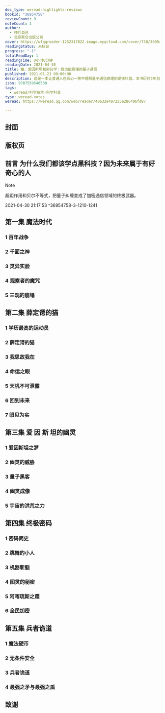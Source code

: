 ```yaml
---
doc_type: weread-highlights-reviews
bookId: "36954758"
reviewCount: 0
noteCount: 1
author:
  - 神们自己
  - 北京联合出版公司
cover: https://wfqqreader-1252317822.image.myqcloud.com/cover/758/36954758/t7_36954758.jpg
readingStatus: 未标记
progress: "-1"
totalReadDay: 1
readingTime: 0小时0分钟
readingDate: 2021-04-30
title: 猫、爱因斯坦和密码学：我也能看懂的量子通信
published: 2021-01-21 00:00:00
description: 这是一本让普通人在会心一笑中理解量子通信原理的硬核科普。本书历时5年创作、4次修改升级，105张原创手绘全彩漫画，图解十大量子实验，回眸15位科学天才的群星闪耀时刻，展望未来无处不在的量子黑科技。你见过用漫画图解薛定谔的猫、用相声辩论贝尔不等式、用谍战片解密量子通信协议的科普书吗？——这本书，将为你献上一季全程无尿点的科学悬疑推理剧！
isbn: 9787559646538
tags:
  - weread/科学技术-科学科普
type: weread-notes
weread: https://weread.qq.com/web/reader/406328407233e286406fd87

---
```



## 封面

## 版权页

## 前言 为什么我们都该学点黑科技？因为未来属于有好奇心的人

> [!NOTE] 
> 超距作用和贝尔不等式，把量子纠缠变成了加密通信领域的终极武器。
> 
> 2021-04-30 21:17:53 ^36954758-3-1210-1241

## 第一集 魔法时代

### 1 百年战争

### 2 千面之神

### 3 灵异实验

### 4 观察者的魔咒

### 5 三观的崩塌

## 第二集 薛定谔的猫

### 1 学历最高的运动员

### 2 薛定谔的猫

### 3 我思故我在

### 4 命运之眼

### 5 天机不可泄露

### 6 回到未来

### 7 眼见为实

## 第三集 爱 因 斯 坦的幽灵

### 1 爱因斯坦之梦

### 2 幽灵的威胁

### 3 量子黑客

### 4 幽灵成像

### 5 宇宙的洪荒之力

## 第四集 终极密码

### 1 密码简史

### 2 跳舞的小人

### 3 机器新脑

### 4 图灵的秘密

### 5 阿喀琉斯之踵

### 6 全民加密

## 第五集 兵者诡道

### 1 魔法硬币

### 2 无条件安全

### 3 兵者诡道

### 4 最强之矛与最强之盾

## 致谢

